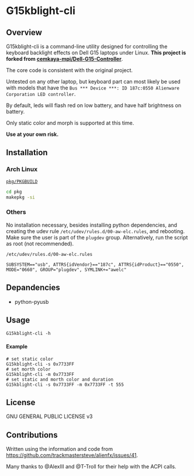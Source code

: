 # G15kblight-cli

## Overview
G15kblight-cli is a command-line utility designed for controlling the keyboard backlight effects on Dell G15 laptops under Linux. **This project is forked from [cemkaya-mpi/Dell-G15-Controller](https://github.com/cemkaya-mpi/Dell-G15-Controller)**.  

The core code is consistent with the original project.  

Untested on any other laptop, but keyboard part can most likely be used with models that have the ```Bus *** Device ***: ID 187c:0550 Alienware Corporation LED controller```. 

By default, leds will flash red on low battery, and have half brightness on battery.

Only static color and morph is supported at this time. 

**Use at your own risk.**

## Installation

### Arch Linux

[`pkg/PKGBUILD`](pkg/PKGBUILD)

```bash
cd pkg
makepkg -si
```

### Others

No installation necessary, besides installing python dependencies, and creating the udev rule ```/etc/udev/rules.d/00-aw-elc.rules```, and rebooting. Make sure the user is part of the ```plugdev``` group. Alternatively, run the script as root (not recommended).

```
/etc/udev/rules.d/00-aw-elc.rules

SUBSYSTEM=="usb", ATTRS{idVendor}=="187c", ATTRS{idProduct}=="0550", MODE="0660", GROUP="plugdev", SYMLINK+="awelc"
```

## Depandencies

- python-pyusb

## Usage

```
G15kblight-cli -h
```

#### Example

```
# set static color
G15kblight-cli -s 0x7733FF
# set morth color
G15kblight-cli -m 0x7733FF
# set static and morth color and duration
G15kblight-cli -s 0x7733FF -m 0x7733FF -t 555
```

## License
GNU GENERAL PUBLIC LICENSE v3

## Contributions
Written using the information and code from https://github.com/trackmastersteve/alienfx/issues/41. 

Many thanks to @AlexIII and @T-Troll for their help with the ACPI calls.

